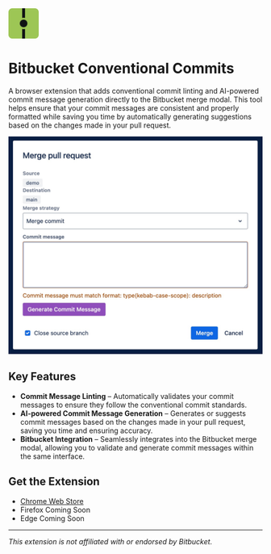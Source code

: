 <img src="assets/icon.svg" width="60" />

# Bitbucket Conventional Commits

A browser extension that adds conventional commit linting and AI-powered commit message generation directly to the Bitbucket merge modal. This tool helps ensure that your commit messages are consistent and properly formatted while saving you time by automatically generating suggestions based on the changes made in your pull request.

<img src="assets/modal-example.png" width="623" />

## Key Features

- **Commit Message Linting** – Automatically validates your commit messages to ensure they follow the conventional commit standards.
- **AI-powered Commit Message Generation** – Generates or suggests commit messages based on the changes made in your pull request, saving you time and ensuring accuracy.
- **Bitbucket Integration** – Seamlessly integrates into the Bitbucket merge modal, allowing you to validate and generate commit messages within the same interface.

## Get the Extension

- [Chrome Web Store](https://chromewebstore.google.com/detail/bitbucket-conventional-co/hldhjbpmeomlaienhkdkcmlfnglhahih)
- Firefox Coming Soon
- Edge Coming Soon

---

_This extension is not affiliated with or endorsed by Bitbucket._
